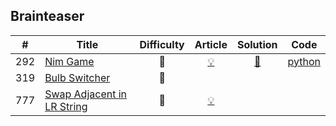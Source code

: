 
## Brainteaser

|#|Title|Difficulty|Article|Solution|Code|
|:---:|---|:---:|:---:|:---:|:---:|
|292|[Nim Game](https://leetcode.com/problems/nim-game) |💚|[💡](https://leetcode.com/articles/nim-game)|[📜](.././solutions/292.%20Nim%20Game.md)|[python](.././python/292.%20Nim%20Game.py)|
|319|[Bulb Switcher](https://leetcode.com/problems/bulb-switcher) |🧡||||
|777|[Swap Adjacent in LR String](https://leetcode.com/problems/swap-adjacent-in-lr-string) |🧡|[💡](https://leetcode.com/articles/swap-adjacent-in-lr-string)|||
